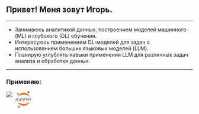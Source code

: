 ## Привет! Меня зовут Игорь. ##
-----------------------
- Занимаюсь аналитикой данных, построением моделей машинного (ML) и глубокого (DL) обучения.
- Интересуюсь применением DL-моделей для задач с использованием больших языковых моделей (LLM).
- Планирую углублять навыки применения LLM для различных задач анализа и обработки данных.

-----------------------
### Применяю: ###
<img src="https://s3.dualstack.us-east-2.amazonaws.com/pythondotorg-assets/media/files/python-logo-only.svg" width="40">&nbsp;
<img src="https://raw.githubusercontent.com/devicons/devicon/1119b9f84c0290e0f0b38982099a2bd027a48bf1/icons/jupyter/jupyter-original-wordmark.svg" width="45" align="top">&nbsp;

<!---
gr3eda1g0/gr3eda1g0 is a ✨ special ✨ repository because its `README.md` (this file) appears on your GitHub profile.
You can click the Preview link to take a look at your changes.
--->
